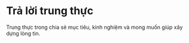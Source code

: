 # Trả lời trung thực

Trung thực trong chia sẻ mục tiêu, kinh nghiệm và mong muốn giúp xây dựng lòng tin.